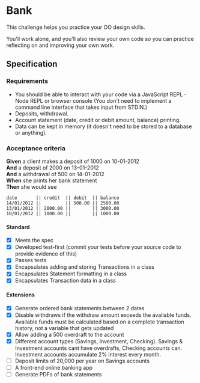 # Bank

This challenge helps you practice your OO design skills.

You'll work alone, and you'll also review your own code so you can practice reflecting on and improving your own work.

## Specification

### Requirements

- You should be able to interact with your code via a JavaScript REPL - Node REPL or browser console (You don't need to implement a command line interface that takes input from STDIN.)
- Deposits, withdrawal.
- Account statement (date, credit or debit amount, balance) printing.
- Data can be kept in memory (it doesn't need to be stored to a database or anything).

### Acceptance criteria

**Given** a client makes a deposit of 1000 on 10-01-2012  
**And** a deposit of 2000 on 13-01-2012  
**And** a withdrawal of 500 on 14-01-2012  
**When** she prints her bank statement  
**Then** she would see

```
date       || credit  || debit  || balance
14/01/2012 ||         || 500.00 || 2500.00
13/01/2012 || 2000.00 ||        || 3000.00
10/01/2012 || 1000.00 ||        || 1000.00
```

#### Standard

- [x] Meets the spec
- [x] Developed test-first (commit your tests before your source code to provide evidence of this)
- [x] Passes tests
- [x] Encapsulates adding and storing Transactions in a class
- [x] Encapsulates Statement formatting in a class
- [x] Encapsulates Transaction data in a class

#### Extensions

- [x] Generate ordered bank statements between 2 dates
- [x] Disable withdraws if the withdraw amount exceeds the available funds. Available funds must be calculated based on a complete transaction history, not a variable that gets updated
- [x] Allow adding a 500 overdraft to the account
- [x] Different account types (Savings, Investment, Checking). Savings & Investment accounts cant have overdrafts, Checking accounts can. Investment accounts accumulate 2% interest every month.
- [ ] Deposit limits of 20,000 per year on Savings accounts
- [ ] A front-end online banking app
- [ ] Generate PDFs of bank statements
